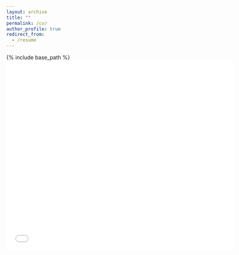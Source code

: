 ```yaml
---
layout: archive
title: ""
permalink: /cv/
author_profile: true
redirect_from:
  - /resume
---
```


{% include base_path %}
<embed src="files/CV_Mingda Wu.pdf" type="application/pdf" width="600px" height="500px" />
